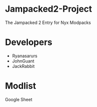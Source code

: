 # Jampacked2-Project
The Jampacked 2 Entry for Nyx Modpacks

# Developers
- Ryanasarurs
- JohnGuant
- JackRabbit

# Modlist
Google Sheet
